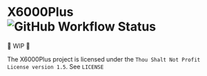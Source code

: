 # X6000Plus ![GitHub Workflow Status](https://img.shields.io/github/actions/workflow/status/ExtremeXT/X6000Plus/main.yml?branch=master&logo=github&style=for-the-badge)

🚧 WIP 🚧

The X6000Plus project is licensed under the `Thou Shalt Not Profit License version 1.5`. See `LICENSE`
